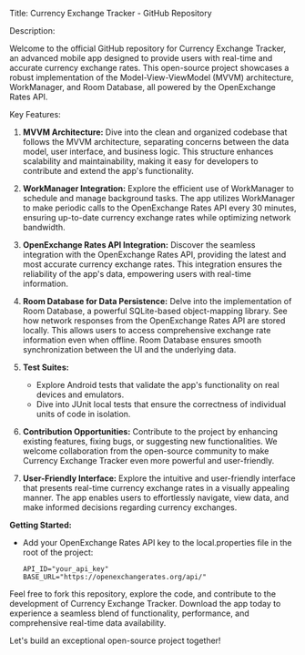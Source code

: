 Title: Currency Exchange Tracker - GitHub Repository

Description:

Welcome to the official GitHub repository for Currency Exchange Tracker, an advanced mobile app designed to provide users with real-time and accurate currency exchange rates. This open-source project showcases a robust implementation of the Model-View-ViewModel (MVVM) architecture, WorkManager, and Room Database, all powered by the OpenExchange Rates API.

Key Features:

1. **MVVM Architecture:**
   Dive into the clean and organized codebase that follows the MVVM architecture, separating concerns between the data model, user interface, and business logic. This structure enhances scalability and maintainability, making it easy for developers to contribute and extend the app's functionality.

2. **WorkManager Integration:**
   Explore the efficient use of WorkManager to schedule and manage background tasks. The app utilizes WorkManager to make periodic calls to the OpenExchange Rates API every 30 minutes, ensuring up-to-date currency exchange rates while optimizing network bandwidth.

3. **OpenExchange Rates API Integration:**
   Discover the seamless integration with the OpenExchange Rates API, providing the latest and most accurate currency exchange rates. This integration ensures the reliability of the app's data, empowering users with real-time information.

4. **Room Database for Data Persistence:**
   Delve into the implementation of Room Database, a powerful SQLite-based object-mapping library. See how network responses from the OpenExchange Rates API are stored locally. This allows users to access comprehensive exchange rate information even when offline. Room Database ensures smooth synchronization between the UI and the underlying data.

5. **Test Suites:**
   - Explore Android tests that validate the app's functionality on real devices and emulators.
   - Dive into JUnit local tests that ensure the correctness of individual units of code in isolation.

6. **Contribution Opportunities:**
   Contribute to the project by enhancing existing features, fixing bugs, or suggesting new functionalities. We welcome collaboration from the open-source community to make Currency Exchange Tracker even more powerful and user-friendly.

7. **User-Friendly Interface:**
   Explore the intuitive and user-friendly interface that presents real-time currency exchange rates in a visually appealing manner. The app enables users to effortlessly navigate, view data, and make informed decisions regarding currency exchanges.

**Getting Started:**
   - Add your OpenExchange Rates API key to the local.properties file in the root of the project:
     ```
     API_ID="your_api_key"
     BASE_URL="https://openexchangerates.org/api/"
     ```

Feel free to fork this repository, explore the code, and contribute to the development of Currency Exchange Tracker. Download the app today to experience a seamless blend of functionality, performance, and comprehensive real-time data availability.

Let's build an exceptional open-source project together!
